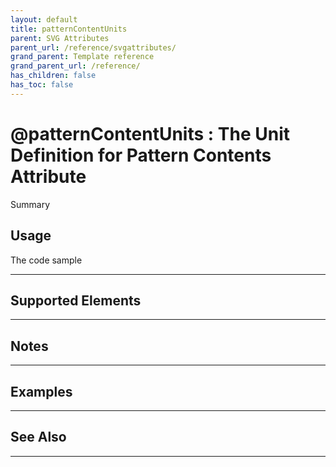 ```yaml
---
layout: default
title: patternContentUnits
parent: SVG Attributes
parent_url: /reference/svgattributes/
grand_parent: Template reference
grand_parent_url: /reference/
has_children: false
has_toc: false
---
```


# @patternContentUnits : The Unit Definition for Pattern Contents Attribute

Summary

## Usage

 The code sample

---

## Supported Elements


---

## Notes


---

## Examples


---


## See Also


---

